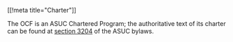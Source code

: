 [[!meta title="Charter"]]


The OCF is an ASUC Chartered Program; the authoritative text of its charter can
be found at [section
3204](https://docs.google.com/document/d/1bZhThJoNRUFOAX_gntXd4fgUSZkmfvCbOCr8p5Am75s/)
of the ASUC bylaws.
